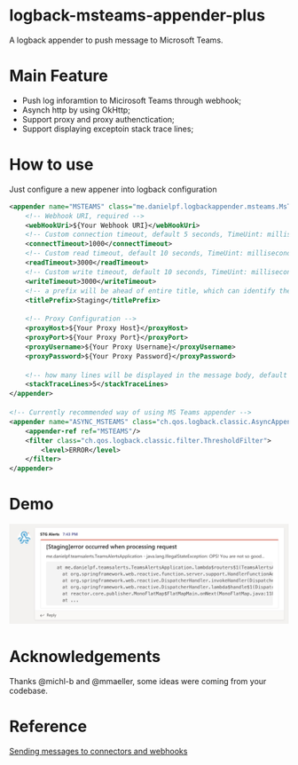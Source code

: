 # logback-msteams-appender-plus
A logback appender to push message to Microsoft Teams.

# Main Feature
- Push log inforamtion to Micirosoft Teams through webhook;
- Asynch http by using OkHttp;
- Support proxy and proxy authenctication;
- Support displaying exceptoin stack trace lines;

# How to use
Just configure a new appener into logback configuration

```xml
<appender name="MSTEAMS" class="me.danielpf.logbackappender.msteams.MsTeamsAppender">
    <!-- Webhook URI, required -->
    <webHookUri>${Your Webhook URI}</webHookUri>
    <!-- Custom connection timeout, default 5 seconds, TimeUint: millisecond -->
    <connectTimeout>1000</connectTimeout>
    <!-- Custom read timeout, default 10 seconds, TimeUint: millisecond -->
    <readTimeout>3000</readTimeout>
    <!-- Custom write timeout, default 10 seconds, TimeUint: millisecond -->
    <writeTimeout>3000</writeTimeout>
    <!-- a prefix will be ahead of entire title, which can identify the app or env information -->
    <titlePrefix>Staging</titlePrefix>
        
    <!-- Proxy Configuration -->
    <proxyHost>${Your Proxy Host}</proxyHost>
    <proxyPort>${Your Proxy Port}</proxyPort>
    <proxyUsername>${Your Proxy Username}</proxyUsername>
    <proxyPassword>${Your Proxy Password}</proxyPassword>
    
    <!-- how many lines will be displayed in the message body, default is 5 -->
    <stackTraceLines>5</stackTraceLines>
</appender>

<!-- Currently recommended way of using MS Teams appender -->
<appender name="ASYNC_MSTEAMS" class="ch.qos.logback.classic.AsyncAppender">
    <appender-ref ref="MSTEAMS"/>
    <filter class="ch.qos.logback.classic.filter.ThresholdFilter">
        <level>ERROR</level>
    </filter>
</appender>

```

# Demo
![Image of Demo](./demo.jpg)

# Acknowledgements
Thanks @michl-b and @mmaeller, some ideas were coming from your codebase. 


# Reference
[Sending messages to connectors and webhooks](https://docs.microsoft.com/en-us/microsoftteams/platform/webhooks-and-connectors/how-to/connectors-using)


